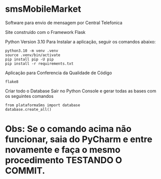 # smsMobileMarket
Software para envio de mensagem por Central Telefonica

Site construído com o Framework Flask

Python Version 3.10
Para Instalar a aplicação, seguir os comandos abaixo:

```
python3.10 -m venv .venv
source .venv/bin/activate
pip install pip -U pip
pip install -r requirements.txt
```

Aplicação para Conferencia da Qualidade de Código

```
flake8
```

Criar todo o Database
Sair no Python Console e gerar todas as bases com os seguintes comandos
```
from plataformaSms import database
database.create_all()
```
# Obs: Se o comando acima não funcionar, saia do PyCharm e entre novamente e faça o mesmo procedimento TESTANDO O COMMIT.